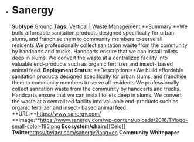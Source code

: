 - # Sanergy
  **Subtype** Ground
  **Tags:** Vertical | Waste Management
  **Summary:**We build affordable sanitation products designed specifically for urban slums, and franchise them to community members to serve all residents.We professionally collect sanitation waste from the community by handcarts and trucks. Handcarts ensure that we can install toilets deep in slums. We convert the waste at a centralized facility into valuable end-products such as organic fertilizer and insect- based animal feed.
  **Deployment Status:**
  **Description:**We build affordable sanitation products designed specifically for urban slums, and franchise them to community members to serve all residents.We professionally collect sanitation waste from the community by handcarts and trucks. Handcarts ensure that we can install toilets deep in slums. We convert the waste at a centralized facility into valuable end-products such as organic fertilizer and insect- based animal feed.
  **URL:**https://www.sanergy.com/
  **Image:**https://www.sanergy.com/wp-content/uploads/2018/11/logo-small-color-195.png
  **Ecosystem/chain:**[[Celo]]
  **Twitter**https://twitter.com/sanergy?lang=en
  **Community**
  **Whitepaper**